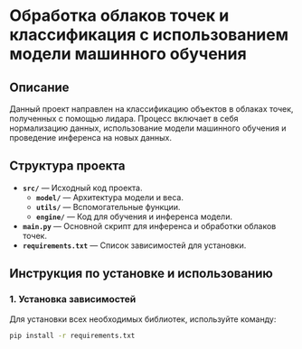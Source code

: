 # Обработка облаков точек и классификация с использованием модели машинного обучения

## Описание
Данный проект направлен на классификацию объектов в облаках точек, полученных с помощью лидара. Процесс включает в себя нормализацию данных, использование модели машинного обучения и проведение инференса на новых данных.

## Структура проекта
- **`src/`** — Исходный код проекта.
  - **`model/`** — Архитектура модели и веса.
  - **`utils/`** — Вспомогательные функции.
  - **`engine/`** — Код для обучения и инференса модели.
- **`main.py`** — Основной скрипт для инференса и обработки облаков точек.
- **`requirements.txt`** — Список зависимостей для установки.

## Инструкция по установке и использованию

### 1. Установка зависимостей
Для установки всех необходимых библиотек, используйте команду:
```bash
pip install -r requirements.txt
